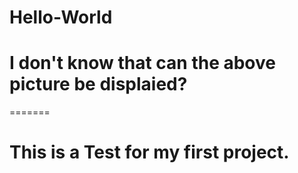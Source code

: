 # Hello-World

# I don't know that can the above picture be displaied?
=======
# This is a Test for my first project.



